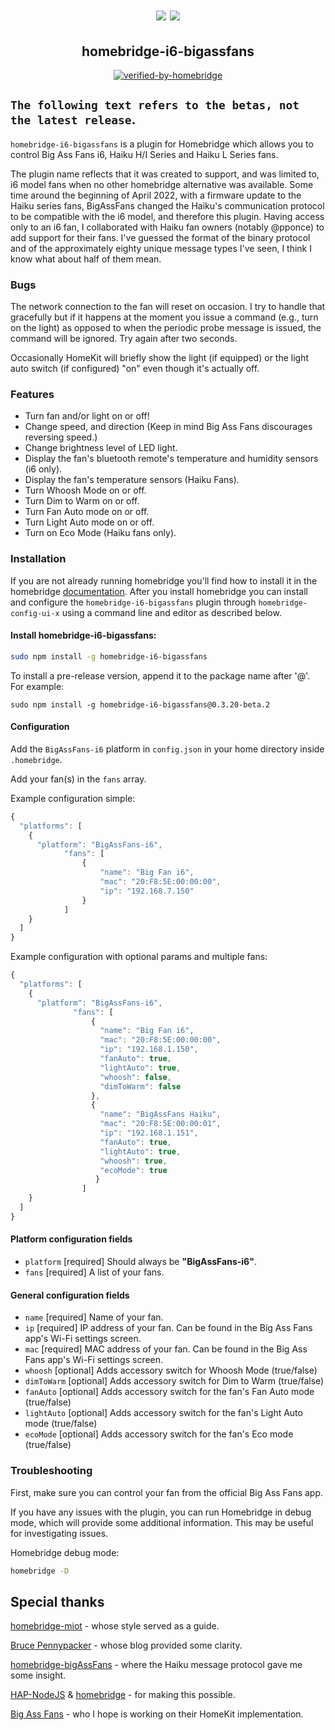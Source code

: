 <span align="center">
<h1 align="center"><img src="https://raw.githubusercontent.com/oogje/homebridge-i6-bigAssFans/main/IMG_3799.jpg"/>
<img src="https://raw.githubusercontent.com/oogje/homebridge-i6-bigAssFans/main/HaikuH.jpg"/>
</h1>

## homebridge-i6-bigassfans

[![verified-by-homebridge](https://badgen.net/badge/homebridge/verified/purple)](https://github.com/homebridge/homebridge/wiki/Verified-Plugins)
<!-- [![homebridge-miot](https://badgen.net/npm/v/homebridge-bigassfans-i6?icon=npm)](https://www.npmjs.com/package/homebridge-bigassfans-i6)
[![mit-license](https://badgen.net/npm/license/lodash)](https://github.com/oogje/homebridge-bigassfans-i6/blob/master/LICENSE)
<!-- [![follow-me-on-twitter](https://badgen.net/twitter/follow/merdok_dev?icon=twitter)](https://twitter.com/merdok_dev) -->
<!-- [![join-discord](https://badgen.net/badge/icon/discord?icon=discord&label=homebridge-xiaomi-fan)](https://discord.gg/AFYUZbk) -->

</span>

## `The following text refers to the betas, not the latest release`.

`homebridge-i6-bigassfans` is a plugin for Homebridge which allows you to control Big Ass Fans i6, Haiku H/I Series and Haiku L Series fans.

The plugin name reflects that it was created to support, and was limited to, i6 model fans when no other homebridge
alternative was available. 
Some time around the beginning of April 2022, with a firmware update to the Haiku series fans, BigAssFans changed the Haiku's
communication protocol to be compatible with the i6 model, and therefore this plugin. 
Having access only to an i6 fan, I collaborated with Haiku fan owners (notably @pponce) to add support for their fans. 
I've guessed the format of the binary protocol and of the approximately eighty unique message types I've seen, I think I know what about half of them mean. 

### **Bugs**

The network connection to the fan will reset on occasion.  I try to handle that gracefully but if it happens at the moment you
issue a command (e.g., turn on the light) as opposed to when the periodic probe message is issued, the command will be ignored.  Try again after two seconds.

Occasionally HomeKit will briefly show the light (if equipped) or the light auto switch (if configured) "on" even though it's actually off.


### **Features**

* Turn fan and/or light on or off!
* Change speed, and direction (Keep in mind Big Ass Fans discourages reversing speed.)
* Change brightness level of LED light.
* Display the fan's bluetooth remote's temperature and humidity sensors (i6 only).
* Display the fan's temperature sensors (Haiku Fans).
* Turn Whoosh Mode on or off.
* Turn Dim to Warm on or off.
* Turn Fan Auto mode on or off.
* Turn Light Auto mode on or off.
* Turn on Eco Mode (Haiku fans only).

### **Installation**

If you are not already running homebridge you'll find how to install it in the homebridge [documentation](https://github.com/homebridge/homebridge#readme).  After you install homebridge you can install and configure the `homebridge-i6-bigassfans` plugin through `homebridge-config-ui-x` using a command line and editor as described below.

#### Install homebridge-i6-bigassfans:

```sh
sudo npm install -g homebridge-i6-bigassfans
```
To install a pre-release version, append it to the package name after '@'.  For example:
```
sudo npm install -g homebridge-i6-bigassfans@0.3.20-beta.2
```

#### **Configuration**

Add the `BigAssFans-i6` platform in `config.json` in your home directory inside `.homebridge`.

Add your fan(s) in the `fans` array.

Example configuration simple:

```js
{
  "platforms": [
    {
      "platform": "BigAssFans-i6",
            "fans": [
                {
                    "name": "Big Fan i6",
                    "mac": "20:F8:5E:00:00:00",
                    "ip": "192.168.7.150"
                }
            ]
    }
  ]
}
```

Example configuration with optional params and multiple fans:

```js
{
  "platforms": [
    {
      "platform": "BigAssFans-i6",
              "fans": [
                  {
                    "name": "Big Fan i6",
                    "mac": "20:F8:5E:00:00:00",
                    "ip": "192.168.1.150",
                    "fanAuto": true,
                    "lightAuto": true,
                    "whoosh": false,
                    "dimToWarm": false
                  },
                  {
                    "name": "BigAssFans Haiku",
                    "mac": "20:F8:5E:00:00:01",
                    "ip": "192.168.1.151",
                    "fanAuto": true,
                    "lightAuto": true,
                    "whoosh": true,
                    "ecoMode": true
                   }
                ]
    }
  ]
}
```

#### Platform configuration fields

* `platform` [required]
Should always be **"BigAssFans-i6"**.
* `fans` [required]
A list of your fans.

#### General configuration fields

* `name` [required]
Name of your fan.
* `ip` [required]
IP address of your fan.  Can be found in the Big Ass Fans app's Wi-Fi settings screen.
* `mac` [required]
MAC address of your fan.  Can be found in the Big Ass Fans app's Wi-Fi settings screen.
* `whoosh` [optional]
Adds accessory switch for Whoosh Mode (true/false)
* `dimToWarm` [optional]
Adds accessory switch for Dim to Warm (true/false)
* `fanAuto` [optional]
Adds accessory switch for the fan's Fan Auto mode (true/false)
* `lightAuto` [optional]
Adds accessory switch for the fan's Light Auto mode (true/false)
* `ecoMode` [optional]
Adds accessory switch for the fan's Eco mode (true/false)

### **Troubleshooting**

First, make sure you can control your fan from the official Big Ass Fans app.

If you have any issues with the plugin, you can run Homebridge in debug mode, which will provide some additional information. This may be useful for investigating issues.

Homebridge debug mode:

```sh
homebridge -D
```

## Special thanks

[homebridge-miot](https://github.com/merdok/homebridge-miot) - whose style served as a guide.

[Bruce Pennypacker](https://bruce.pennypacker.org/2015/07/17/hacking-bigass-fans-with-senseme/) - whose blog provided some clarity.

[homebridge-bigAssFans](https://github.com/sean9keenan/homebridge-bigAssFans) - where the Haiku message protocol gave me some insight.

[HAP-NodeJS](https://github.com/KhaosT/HAP-NodeJS) & [homebridge](https://github.com/nfarina/homebridge) - for making this possible.

[Big Ass Fans](https://www.bigassfans.com) - who I hope is working on their HomeKit implementation.
